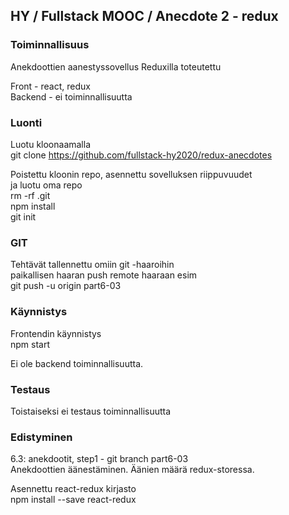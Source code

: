 ## HY / Fullstack MOOC / Anecdote 2 - redux

### Toiminnallisuus  

Anekdoottien aanestyssovellus Reduxilla toteutettu

Front - react, redux  
Backend - ei toiminnallisuutta  
 

### Luonti  

Luotu kloonaamalla  
git clone https://github.com/fullstack-hy2020/redux-anecdotes

Poistettu kloonin repo, asennettu sovelluksen riippuvuudet  
ja luotu oma repo  
rm -rf .git  
npm install  
git init   

### GIT

Tehtävät tallennettu omiin git -haaroihin  
paikallisen haaran push remote haaraan esim  
git push -u origin part6-03  

### Käynnistys  
Frontendin käynnistys  
npm start  

Ei ole backend toiminnallisuutta.  

### Testaus  
Toistaiseksi ei testaus toiminnallisuutta   

### Edistyminen

6.3: anekdootit, step1 - git branch part6-03  
Anekdoottien äänestäminen. Äänien määrä redux-storessa.    

 Asennettu react-redux kirjasto  
 npm install --save react-redux  

 


